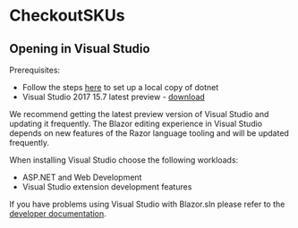 # CheckoutSKUs

## Opening in Visual Studio
Prerequisites:
- Follow the steps [here](https://github.com/dotnet/aspnetcore/blob/main/docs/BuildFromSource.md) to set up a local copy of dotnet
- Visual Studio 2017 15.7 latest preview - [download](https://visualstudio.microsoft.com/thank-you-downloading-visual-studio/?ch=pre&sku=Enterprise&rel=15)

We recommend getting the latest preview version of Visual Studio and updating it frequently. The Blazor editing experience in Visual Studio depends on new features of the Razor language tooling and will be updated frequently.

When installing Visual Studio choose the following workloads:

- ASP.NET and Web Development
- Visual Studio extension development features

If you have problems using Visual Studio with Blazor.sln please refer to the [developer documentation](https://github.com/dotnet/aspnetcore/blob/main/docs/BuildFromSource.md).

